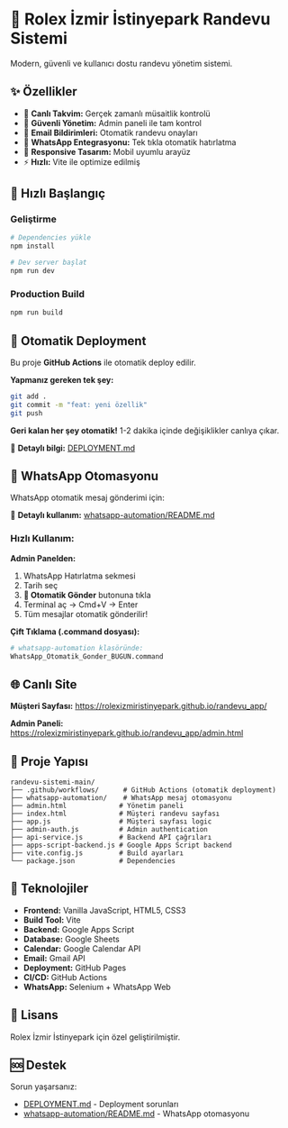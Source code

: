 # 📅 Rolex İzmir İstinyepark Randevu Sistemi

Modern, güvenli ve kullanıcı dostu randevu yönetim sistemi.

## ✨ Özellikler

- 📅 **Canlı Takvim:** Gerçek zamanlı müsaitlik kontrolü
- 🔐 **Güvenli Yönetim:** Admin paneli ile tam kontrol
- 📧 **Email Bildirimleri:** Otomatik randevu onayları
- 📱 **WhatsApp Entegrasyonu:** Tek tıkla otomatik hatırlatma
- 🎨 **Responsive Tasarım:** Mobil uyumlu arayüz
- ⚡ **Hızlı:** Vite ile optimize edilmiş

## 🚀 Hızlı Başlangıç

### Geliştirme

```bash
# Dependencies yükle
npm install

# Dev server başlat
npm run dev
```

### Production Build

```bash
npm run build
```

## 🤖 Otomatik Deployment

Bu proje **GitHub Actions** ile otomatik deploy edilir.

**Yapmanız gereken tek şey:**
```bash
git add .
git commit -m "feat: yeni özellik"
git push
```

**Geri kalan her şey otomatik!** 1-2 dakika içinde değişiklikler canlıya çıkar.

📖 **Detaylı bilgi:** [DEPLOYMENT.md](./DEPLOYMENT.md)

## 📱 WhatsApp Otomasyonu

WhatsApp otomatik mesaj gönderimi için:

📖 **Detaylı kullanım:** [whatsapp-automation/README.md](./whatsapp-automation/README.md)

### Hızlı Kullanım:

**Admin Panelden:**
1. WhatsApp Hatırlatma sekmesi
2. Tarih seç
3. **🤖 Otomatik Gönder** butonuna tıkla
4. Terminal aç → Cmd+V → Enter
5. Tüm mesajlar otomatik gönderilir!

**Çift Tıklama (.command dosyası):**
```bash
# whatsapp-automation klasöründe:
WhatsApp_Otomatik_Gonder_BUGUN.command
```

## 🌐 Canlı Site

**Müşteri Sayfası:** https://rolexizmiristinyepark.github.io/randevu_app/

**Admin Paneli:** https://rolexizmiristinyepark.github.io/randevu_app/admin.html

## 📁 Proje Yapısı

```
randevu-sistemi-main/
├── .github/workflows/      # GitHub Actions (otomatik deployment)
├── whatsapp-automation/    # WhatsApp mesaj otomasyonu
├── admin.html             # Yönetim paneli
├── index.html             # Müşteri randevu sayfası
├── app.js                 # Müşteri sayfası logic
├── admin-auth.js          # Admin authentication
├── api-service.js         # Backend API çağrıları
├── apps-script-backend.js # Google Apps Script backend
├── vite.config.js         # Build ayarları
└── package.json           # Dependencies
```

## 🔧 Teknolojiler

- **Frontend:** Vanilla JavaScript, HTML5, CSS3
- **Build Tool:** Vite
- **Backend:** Google Apps Script
- **Database:** Google Sheets
- **Calendar:** Google Calendar API
- **Email:** Gmail API
- **Deployment:** GitHub Pages
- **CI/CD:** GitHub Actions
- **WhatsApp:** Selenium + WhatsApp Web

## 📝 Lisans

Rolex İzmir İstinyepark için özel geliştirilmiştir.

## 🆘 Destek

Sorun yaşarsanız:
- [DEPLOYMENT.md](./DEPLOYMENT.md) - Deployment sorunları
- [whatsapp-automation/README.md](./whatsapp-automation/README.md) - WhatsApp otomasyonu
